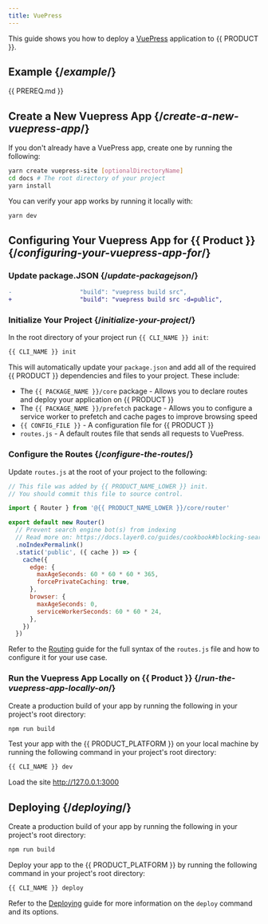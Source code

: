 ```yaml
---
title: VuePress
---
```


This guide shows you how to deploy a [VuePress](https://vuepress.vuejs.org/) application to {{ PRODUCT }}.

## Example {/*example*/}

<ExampleButtons
  title="VuePress"
  siteUrl="https://layer0-docs-layer0-vuepress-example-default.layer0-limelight.link"
  repoUrl="https://github.com/layer0-docs/layer0-vuepress-example" 
  deployFromRepo />

{{ PREREQ.md }}

## Create a New Vuepress App {/*create-a-new-vuepress-app*/}

If you don't already have a VuePress app, create one by running the following:

```bash
yarn create vuepress-site [optionalDirectoryName]
cd docs # The root directory of your project
yarn install
```

You can verify your app works by running it locally with:

```bash
yarn dev
```

## Configuring Your Vuepress App for {{ Product }} {/*configuring-your-vuepress-app-for*/}

### Update package.JSON {/*update-packagejson*/}
```diff
-		            "build": "vuepress build src",
+		            "build": "vuepress build src -d=public",
```

### Initialize Your Project {/*initialize-your-project*/}

In the root directory of your project run `{{ CLI_NAME }} init`:

```bash
{{ CLI_NAME }} init
```

This will automatically update your `package.json` and add all of the required {{ PRODUCT }} dependencies and files to your project. These include:

- The `{{ PACKAGE_NAME }}/core` package - Allows you to declare routes and deploy your application on {{ PRODUCT }}
- The `{{ PACKAGE_NAME }}/prefetch` package - Allows you to configure a service worker to prefetch and cache pages to improve browsing speed
- `{{ CONFIG_FILE }}` - A configuration file for {{ PRODUCT }}
- `routes.js` - A default routes file that sends all requests to VuePress.

### Configure the Routes {/*configure-the-routes*/}

Update `routes.js` at the root of your project to the following:

```js
// This file was added by {{ PRODUCT_NAME_LOWER }} init.
// You should commit this file to source control.

import { Router } from '@{{ PRODUCT_NAME_LOWER }}/core/router'

export default new Router()
  // Prevent search engine bot(s) from indexing
  // Read more on: https://docs.layer0.co/guides/cookbook#blocking-search-engine-crawlers
  .noIndexPermalink()
  .static('public', ({ cache }) => {
    cache({
      edge: {
        maxAgeSeconds: 60 * 60 * 60 * 365,
        forcePrivateCaching: true,
      },
      browser: {
        maxAgeSeconds: 0,
        serviceWorkerSeconds: 60 * 60 * 24,
      },
    })
  })
```

Refer to the [Routing](routing) guide for the full syntax of the `routes.js` file and how to configure it for your use case.

### Run the Vuepress App Locally on {{ Product }} {/*run-the-vuepress-app-locally-on*/}

Create a production build of your app by running the following in your project's root directory:

```bash
npm run build
```

Test your app with the {{ PRODUCT_PLATFORM }} on your local machine by running the following command in your project's root directory:

```bash
{{ CLI_NAME }} dev
```

Load the site http://127.0.0.1:3000

## Deploying {/*deploying*/}

Create a production build of your app by running the following in your project's root directory:

```bash
npm run build
```

Deploy your app to the {{ PRODUCT_PLATFORM }} by running the following command in your project's root directory:

```bash
{{ CLI_NAME }} deploy
```

Refer to the [Deploying](deploy_apps) guide for more information on the `deploy` command and its options.
